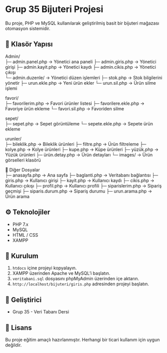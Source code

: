 # Grup 35 Bijuteri Projesi

Bu proje, PHP ve MySQL kullanılarak geliştirilmiş basit bir bijuteri mağazası otomasyon sistemidir.

## 📁 Klasör Yapısı
 Admin/  
    ├─ admin.panel.php      → Yönetici ana paneli 
    ├─ admin.giris.php    	→ Yönetici girişi 
    ├─ admin.kayit.php      → Yönetici kaydı 
    ├─ admin.cikis.php     	→ Yönetici çıkışı  
    └─ admin.duzenle/       → Yönetici düzen işlemleri 
        ├─ stok.php         → Stok bilgilerini yönetir 
        ├─ urun.ekle.php    → Yeni ürün ekler 
        └─ urun.sil.php     → Ürün silme işlemi 
        
 favori/  
    ├─ favorilerim.php      → Favori ürünler listesi 
    ├─ favorilere.ekle.php  → Favoriye ürün ekleme 
    └─ favori.sil.php       → Favoriden silme 
    
 sepet/  
    ├─ sepet.php            → Sepet görüntüleme 
    └─ sepete.ekle.php      → Sepete ürün ekleme 
    
 urunler/  
    ├─ bileklik.php         → Bileklik ürünleri 
    ├─ filtre.php           → Ürün filtreleme 
    ├─ kolye.php            → Kolye ürünleri 
    ├─ kupe.php             → Küpe ürünleri 
    ├─ yüzük.php            → Yüzük ürünleri 
    ├─ ürün.detay.php       → Ürün detayları 
    └─ images/              → Ürün görselleri klasörü 
    
📄 Diğer Dosyalar  
    ├─ anasayfa.php         → Ana sayfa 
    ├─ baglanti.php         → Veritabanı bağlantısı 
    ├─ giris.php            → Kullanıcı girişi 
    ├─ kayit.php            → Kullanıcı kaydı 
    ├─ cikis.php            → Kullanıcı çıkışı 
    ├─ profil.php           → Kullanıcı profili 
    ├─ siparislerim.php     → Sipariş geçmişi 
    ├─ siparis.durum.php    → Sipariş durumu 
    ├─ urun.arama.php		    → Ürün arama

## ⚙️ Teknolojiler

- PHP 7.x
- MySQL
- HTML / CSS
- XAMPP

## 🧪 Kurulum

1. `htdocs` içine projeyi kopyalayın.
2. XAMPP üzerinden Apache ve MySQL’i başlatın.
3. `veritabani.sql` dosyasını phpMyAdmin üzerinden içe aktarın.
4. `http://localhost/bijuteri/giris.php` adresinden projeyi başlatın.

## 👥 Geliştirici

- Grup 35 - Veri Tabanı Dersi

## 📄 Lisans

Bu proje eğitim amaçlı hazırlanmıştır. Herhangi bir ticari kullanım için uygun değildir.
